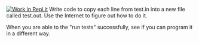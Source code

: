[![Work in Repl.it](https://classroom.github.com/assets/work-in-replit-14baed9a392b3a25080506f3b7b6d57f295ec2978f6f33ec97e36a161684cbe9.svg)](https://classroom.github.com/online_ide?assignment_repo_id=3031612&assignment_repo_type=AssignmentRepo)
Write code to copy each line from test.in into a new file called test.out.  Use the Internet to figure out how to do it.

When you are able to the "run tests" successfully, see if you can program it in a different way.

